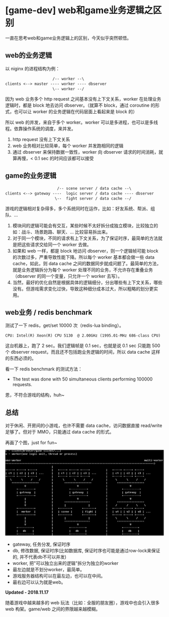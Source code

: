 # [game-dev] web和game业务逻辑之区别

一直在思考web和game业务逻辑上的区别，今天似乎突然顿悟。

## web的业务逻辑

以 niginx 的进程结构为例：

```
                     /-- worker --\
clients <--> master ---- worker ---- dbserver
                     \-- worker --/
```

因为 web 业务多个 http request 之间基本没有上下文关系，worker 在处理业务逻辑时，都是 block 地去访问 dbserver。（就算不 block，通过 coroutine 的形式，也可以让 worker 的业务逻辑在代码层面上看起来是 block 的）

所以 web 的并发，来自于多个 worker。worker 可以是多进程，也可以是多线程。依靠操作系统的调度，来并发。

 1. http request 没有上下文关系
 2. web 业务相对比较简单，每个 worker 并发跑相同的逻辑
 3. 通过 dbserver 来保持数据一致性，worker 向 dbserver 请求的时间消耗，就算再慢，< 0.1 sec 的时间应该都可以接受


## game的业务逻辑

```
                       /-- scene server / data cache --\
clients <--> gateway ----  logic server / data cache ---- dbserver
                      \--  fight server / data cache --/
```

游戏的逻辑相对复杂得多，多个系统同时在运作，比如：好友系统、帮派、组队、...
 1. 模块间的逻辑可能会有交互，某些时候不太好拆分成独立模块，比较独立的如：战斗、场景跑路、聊天、... 比较容易拆出来。
 2. 对于同一个模块，不同的请求有上下文关系，为了保证时序，最简单的方法就是把这些请求交给同一个 worker 去做。
 3. 如果和 web 一样，都是 block 地访问 dbserver，则一个逻辑帧可能 block 的次数过多，严重导致性能下降。所以每个 worker 基本都会做一些 data cache，如此，则 data cache 之间的数据同步就成问题了。最简单的方法，就是业务逻辑拆分为每个 worker 处理不同的业务，不允许存在重叠业务（dbserver 的同一个变量，只允许一个 worker 去写）。
 4. 当然，最好的优化自然是根据具体的逻辑细分，分出哪些有上下文关系，哪些没有。但游戏需求变化过快，导致这种细分成本过大，所以粗略的划分更实用。


## web业务 / redis benchmark

测试了一下 redis，get/set 10000 次（redis-lua binding）。

```
CPU: Intel(R) Xeon(R) CPU 5130  @ 2.00GHz (1995.01-MHz 686-class CPU)
```

这台机器上，跑了 2 sec。我们逻辑帧是 0.1 sec，也就是说 0.1 sec 只能跑 500 个 dbserver request，而且还不包括跑业务逻辑的时间，所以 data cache 这样的东西必须的。

看一下 redis benchmark 的测试方法：

* The test was done with 50 simultaneous clients performing 100000 requests.

恩，不符合游戏的结构，huh~


## 总结

对于休闲、开房间的小游戏，也许不需要 data cache，访问数据直接 read/write 足够了。但对于 MMO，只能通过 data cache 的形式。

再画了个图，just for fun~

![](images/2010_12_06_game_vs_web/multi-workers.png)

 * gateway, 任务分发, 保证时序
 * db, 修改数据, 保证时序(比如数据库, 保证时序也可能是通过row-lock来保证的, 并不代表db不可以并发)
 * worker, 把"可以独立出来的逻辑"拆分为独立的worker
 * 最左边就是不划分worker，最简单。
 * 游戏服务器结构可以在最左边，也可以在中间。
 * 最右边可以认为就是web。

**Updated - 2018.11.17**

随着游戏中越来越多的 web 玩法（比如：全服的朋友圈），游戏中也会引入很多 web 构架。game/web 之间的界限越来越模糊。

